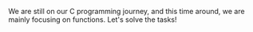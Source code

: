 We are still on our C programming journey, and this time around, we are mainly focusing on functions.
Let's solve the tasks!
